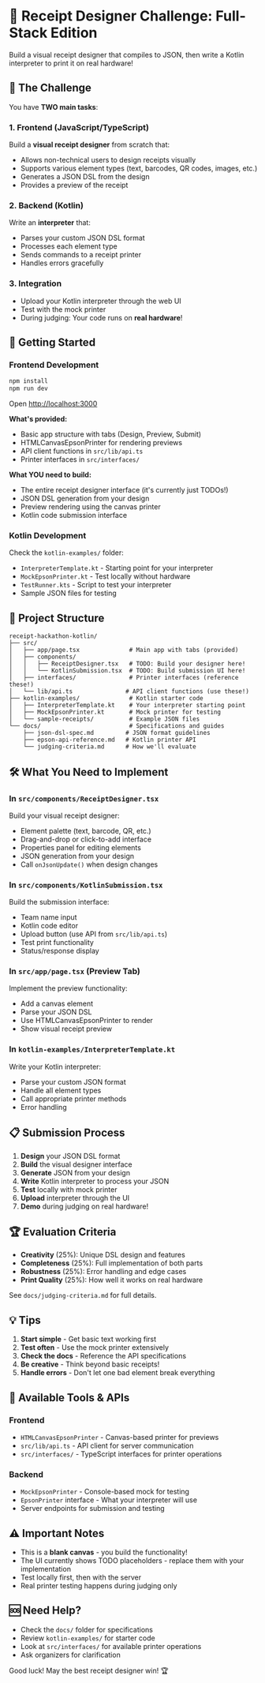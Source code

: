 # 🧾 Receipt Designer Challenge: Full-Stack Edition

Build a visual receipt designer that compiles to JSON, then write a Kotlin interpreter to print it on real hardware!

## 🎯 The Challenge

You have **TWO main tasks**:

### 1. Frontend (JavaScript/TypeScript)
Build a **visual receipt designer** from scratch that:
- Allows non-technical users to design receipts visually
- Supports various element types (text, barcodes, QR codes, images, etc.)
- Generates a JSON DSL from the design
- Provides a preview of the receipt

### 2. Backend (Kotlin)
Write an **interpreter** that:
- Parses your custom JSON DSL format
- Processes each element type
- Sends commands to a receipt printer
- Handles errors gracefully

### 3. Integration
- Upload your Kotlin interpreter through the web UI
- Test with the mock printer
- During judging: Your code runs on **real hardware**!

## 🚀 Getting Started

### Frontend Development
```bash
npm install
npm run dev
```
Open [http://localhost:3000](http://localhost:3000)

**What's provided:**
- Basic app structure with tabs (Design, Preview, Submit)
- HTMLCanvasEpsonPrinter for rendering previews
- API client functions in `src/lib/api.ts`
- Printer interfaces in `src/interfaces/`

**What YOU need to build:**
- The entire receipt designer interface (it's currently just TODOs!)
- JSON DSL generation from your design
- Preview rendering using the canvas printer
- Kotlin code submission interface

### Kotlin Development
Check the `kotlin-examples/` folder:
- `InterpreterTemplate.kt` - Starting point for your interpreter
- `MockEpsonPrinter.kt` - Test locally without hardware
- `TestRunner.kts` - Script to test your interpreter
- Sample JSON files for testing

## 📁 Project Structure
```
receipt-hackathon-kotlin/
├── src/
│   ├── app/page.tsx              # Main app with tabs (provided)
│   ├── components/
│   │   ├── ReceiptDesigner.tsx   # TODO: Build your designer here!
│   │   └── KotlinSubmission.tsx  # TODO: Build submission UI here!
│   ├── interfaces/               # Printer interfaces (reference these!)
│   └── lib/api.ts               # API client functions (use these!)
├── kotlin-examples/              # Kotlin starter code
│   ├── InterpreterTemplate.kt    # Your interpreter starting point
│   ├── MockEpsonPrinter.kt       # Mock printer for testing
│   └── sample-receipts/          # Example JSON files
└── docs/                         # Specifications and guides
    ├── json-dsl-spec.md         # JSON format guidelines
    ├── epson-api-reference.md   # Kotlin printer API
    └── judging-criteria.md      # How we'll evaluate

```

## 🛠️ What You Need to Implement

### In `src/components/ReceiptDesigner.tsx`
Build your visual receipt designer:
- Element palette (text, barcode, QR, etc.)
- Drag-and-drop or click-to-add interface
- Properties panel for editing elements
- JSON generation from your design
- Call `onJsonUpdate()` when design changes

### In `src/components/KotlinSubmission.tsx`
Build the submission interface:
- Team name input
- Kotlin code editor
- Upload button (use API from `src/lib/api.ts`)
- Test print functionality
- Status/response display

### In `src/app/page.tsx` (Preview Tab)
Implement the preview functionality:
- Add a canvas element
- Parse your JSON DSL
- Use HTMLCanvasEpsonPrinter to render
- Show visual receipt preview

### In `kotlin-examples/InterpreterTemplate.kt`
Write your Kotlin interpreter:
- Parse your custom JSON format
- Handle all element types
- Call appropriate printer methods
- Error handling

## 📋 Submission Process

1. **Design** your JSON DSL format
2. **Build** the visual designer interface
3. **Generate** JSON from your design
4. **Write** Kotlin interpreter to process your JSON
5. **Test** locally with mock printer
6. **Upload** interpreter through the UI
7. **Demo** during judging on real hardware!

## 🏆 Evaluation Criteria

- **Creativity** (25%): Unique DSL design and features
- **Completeness** (25%): Full implementation of both parts
- **Robustness** (25%): Error handling and edge cases
- **Print Quality** (25%): How well it works on real hardware

See `docs/judging-criteria.md` for full details.

## 💡 Tips

1. **Start simple** - Get basic text working first
2. **Test often** - Use the mock printer extensively
3. **Check the docs** - Reference the API specifications
4. **Be creative** - Think beyond basic receipts!
5. **Handle errors** - Don't let one bad element break everything

## 🔧 Available Tools & APIs

### Frontend
- `HTMLCanvasEpsonPrinter` - Canvas-based printer for previews
- `src/lib/api.ts` - API client for server communication
- `src/interfaces/` - TypeScript interfaces for printer operations

### Backend
- `MockEpsonPrinter` - Console-based mock for testing
- `EpsonPrinter` interface - What your interpreter will use
- Server endpoints for submission and testing

## ⚠️ Important Notes

- This is a **blank canvas** - you build the functionality!
- The UI currently shows TODO placeholders - replace them with your implementation
- Test locally first, then with the server
- Real printer testing happens during judging only

## 🆘 Need Help?

- Check the `docs/` folder for specifications
- Review `kotlin-examples/` for starter code
- Look at `src/interfaces/` for available printer operations
- Ask organizers for clarification

Good luck! May the best receipt designer win! 🏆